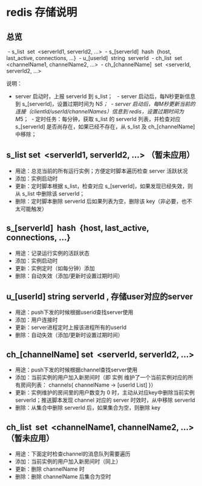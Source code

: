 # redis 存储说明
## 总览
 - s_list  set  <serverId1, serverId2, ...>
 - s_[serverId]  hash  {host, last_active, connections, ...}
 - u_[userId]  string  serverId
 - ch_list  set  <channelName1, channelName2, ...>
 - ch_[channelName]  set  <serverId, serverId2, ...>

说明：
 - server 启动时，上报 serverId 到 s_list； 
 - server 启动后，每N秒更新信息到 s_[serverId]，设置过期时间为 N*5；
 - server 启动后，每M秒更新当前的连接（clientId/userId/channelNames）信息到 redis，设置过期时间为 M*5；
 - 定时任务：每分钟，获取 s_list 的 serverId 列表，并检查对应 s_[serverId] 是否尚存在，如果已经不存在，从 s_list 及 ch_[channelName] 中移除；

## s_list set  <serverId1, serverId2, ...> （暂未应用）
 - 用途：总览当前的所有运行实例；方便定时脚本遍历检查 server 活跃状况 
 - 添加：实例启动时
 - 更新：定时脚本根据 s_list，检查对应 s_[serverId]，如果发现已经失效，则从 s_list 中删除该 serverId；
 - 删除：定时脚本删除 serverId 后如果列表为空，删除该 key（非必要，也不太可能触发）

## s_[serverId]  hash  {host, last_active, connections, ...}
 - 用途：记录运行实例的活跃状态
 - 添加：实例启动时
 - 更新：实例定时（如每分钟）添加
 - 删除：自动失效（添加/更新时设置过期时间）

## u_[userId] string serverId , 存储user对应的server
 - 用途：push下发的时候根据userid查找server使用
 - 添加：用户连接时
 - 更新：server进程定时上报该进程所有的userId
 - 删除：自动失效（添加/更新时设置过期时间）

## ch_[channelName] set  <serverId, serverId2, ...>
 - 用途：push下发的时候根据channel查找server使用
 - 添加：当前实例的用户加入新房间时（即 实例 维护了一个当前实例对应的所有房间列表： channels{ channelName -> [userId List] }）
 - 更新：实例维护的房间里的用户数变为 0 时，主动从对应key中删除当前实例 serverId；推送脚本发现 channel 对应的 server 时效时，从中移除 serverId
 - 删除：从集合中删除 serverId 后，如果集合为空，则删除 key

## ch_list  set  <channelName1, channelName2, ...> （暂未应用）
 - 用途：下面定时检查channel的消息队列需要遍历
 - 添加：当前实例的用户加入新房间时（同上）
 - 更新：删除 channelName 时
 - 删除：删除 channelName 后集合为空时
